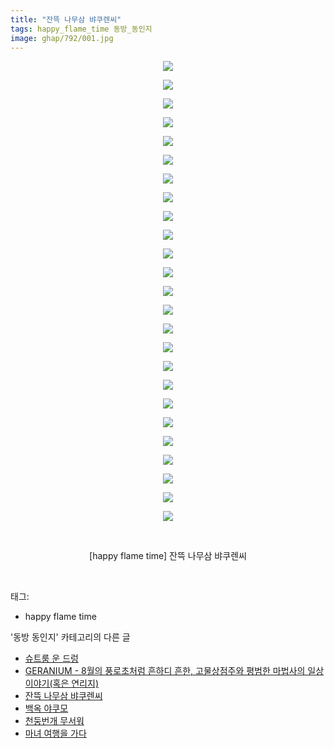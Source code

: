 ```yaml
---
title: "잔뜩 나무삼 뱌쿠렌씨"
tags: happy_flame_time 동방_동인지
image: ghap/792/001.jpg
---
```

<div class="article">
<p style="text-align: center; clear: none; float: none;"><img src="{{ site.nasurl }}/ghap/792/001.jpg"/></p>
<p style="text-align: center; clear: none; float: none;"><img src="{{ site.nasurl }}/ghap/792/002.jpg"/></p>
<p style="text-align: center; clear: none; float: none;"><img src="{{ site.nasurl }}/ghap/792/003.jpg"/></p>
<p style="text-align: center; clear: none; float: none;"><img src="{{ site.nasurl }}/ghap/792/004.jpg"/></p>
<p style="text-align: center; clear: none; float: none;"><img src="{{ site.nasurl }}/ghap/792/005.jpg"/></p>
<p style="text-align: center; clear: none; float: none;"><img src="{{ site.nasurl }}/ghap/792/006.jpg"/></p>
<p style="text-align: center; clear: none; float: none;"><img src="{{ site.nasurl }}/ghap/792/007.jpg"/></p>
<p style="text-align: center; clear: none; float: none;"><img src="{{ site.nasurl }}/ghap/792/008.jpg"/></p>
<p style="text-align: center; clear: none; float: none;"><img src="{{ site.nasurl }}/ghap/792/009.jpg"/></p>
<p style="text-align: center; clear: none; float: none;"><img src="{{ site.nasurl }}/ghap/792/010.jpg"/></p>
<p style="text-align: center; clear: none; float: none;"><img src="{{ site.nasurl }}/ghap/792/011.jpg"/></p>
<p style="text-align: center; clear: none; float: none;"><img src="{{ site.nasurl }}/ghap/792/012.jpg"/></p>
<p style="text-align: center; clear: none; float: none;"><img src="{{ site.nasurl }}/ghap/792/013.jpg"/></p>
<p style="text-align: center; clear: none; float: none;"><img src="{{ site.nasurl }}/ghap/792/014.jpg"/></p>
<p style="text-align: center; clear: none; float: none;"><img src="{{ site.nasurl }}/ghap/792/015.jpg"/></p>
<p style="text-align: center; clear: none; float: none;"><img src="{{ site.nasurl }}/ghap/792/016.jpg"/></p>
<p style="text-align: center; clear: none; float: none;"><img src="{{ site.nasurl }}/ghap/792/017.jpg"/></p>
<p style="text-align: center; clear: none; float: none;"><img src="{{ site.nasurl }}/ghap/792/018.jpg"/></p>
<p style="text-align: center; clear: none; float: none;"><img src="{{ site.nasurl }}/ghap/792/019.jpg"/></p>
<p style="text-align: center; clear: none; float: none;"><img src="{{ site.nasurl }}/ghap/792/020.jpg"/></p>
<p style="text-align: center; clear: none; float: none;"><img src="{{ site.nasurl }}/ghap/792/021.jpg"/></p>
<p style="text-align: center; clear: none; float: none;"><img src="{{ site.nasurl }}/ghap/792/022.jpg"/></p>
<p style="text-align: center; clear: none; float: none;"><img src="{{ site.nasurl }}/ghap/792/023.jpg"/></p>
<p style="text-align: center; clear: none; float: none;"><img src="{{ site.nasurl }}/ghap/792/024.jpg"/></p>
<p style="text-align: center; clear: none; float: none;"><img src="{{ site.nasurl }}/ghap/792/025.jpg"/></p>
<p style="text-align: center; clear: none; float: none;"><br/></p>
<p style="text-align: center; clear: none; float: none;">[happy flame time] 잔뜩 나무삼 뱌쿠렌씨</p>
<p><br/></p>
</div><div class="tagTrail">
<p>태그: </p>
<ul>
<li>happy flame time</li>
</ul>
</div><div class="another">
<p>'동방 동인지' 카테고리의 다른 글</p>
<ul>
<li><a href="/2016-07-10-ghap_794">슈트룸 운 드렁</a></li>
<li><a href="/2016-07-10-ghap_793">GERANIUM - 8월의 풍로초처럼 흔하디 흔한, 고물상점주와 평범한 마법사의 일상이야기(혹은 연리지)</a></li>
<li><a href="/2016-07-10-ghap_792">잔뜩 나무삼 뱌쿠렌씨</a></li>
<li><a href="/2016-07-09-ghap_791">백옥 야쿠모</a></li>
<li><a href="/2016-07-09-ghap_790">천둥번개 무서워</a></li>
<li><a href="/2016-07-09-ghap_789">마녀 여행을 가다</a></li>
</ul>
</div><div class="cb_module cb_fluid">
<div class="cb_wrt cb_profile">
</div><!-- commentList close -->
</div>